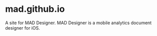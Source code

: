 # mad.github.io

A site for MAD Designer.  MAD Designer is a mobile analytics document designer for iOS.
